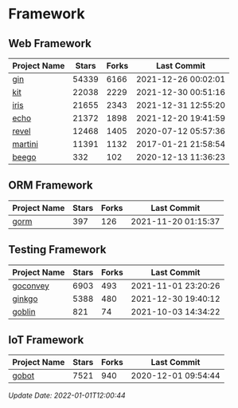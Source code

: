 # Framework

## Web Framework
| Project Name | Stars | Forks | Last Commit |
| ------------ | ----- | ----- | ----------- |
| [gin](https://github.com/gin-gonic/gin) | 54339 | 6166 | 2021-12-26 00:02:01 |
| [kit](https://github.com/go-kit/kit) | 22038 | 2229 | 2021-12-30 00:51:16 |
| [iris](https://github.com/kataras/iris) | 21655 | 2343 | 2021-12-31 12:55:20 |
| [echo](https://github.com/labstack/echo) | 21372 | 1898 | 2021-12-20 19:41:59 |
| [revel](https://github.com/revel/revel) | 12468 | 1405 | 2020-07-12 05:57:36 |
| [martini](https://github.com/go-martini/martini) | 11391 | 1132 | 2017-01-21 21:58:54 |
| [beego](https://github.com/astaxie/beego) | 332 | 102 | 2020-12-13 11:36:23 |

## ORM Framework
| Project Name | Stars | Forks | Last Commit |
| ------------ | ----- | ----- | ----------- |
| [gorm](https://github.com/jinzhu/gorm) | 397 | 126 | 2021-11-20 01:15:37 |

## Testing Framework
| Project Name | Stars | Forks | Last Commit |
| ------------ | ----- | ----- | ----------- |
| [goconvey](https://github.com/smartystreets/goconvey) | 6903 | 493 | 2021-11-01 23:20:26 |
| [ginkgo](https://github.com/onsi/ginkgo) | 5388 | 480 | 2021-12-30 19:40:12 |
| [goblin](https://github.com/franela/goblin) | 821 | 74 | 2021-10-03 14:34:22 |

## IoT Framework
| Project Name | Stars | Forks | Last Commit |
| ------------ | ----- | ----- | ----------- |
| [gobot](https://github.com/hybridgroup/gobot) | 7521 | 940 | 2020-12-01 09:54:44 |

*Update Date: 2022-01-01T12:00:44*